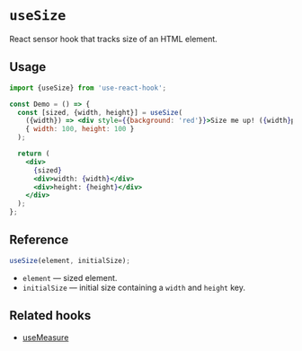 # `useSize`

React sensor hook that tracks size of an HTML element.

## Usage

```jsx
import {useSize} from 'use-react-hook';

const Demo = () => {
  const [sized, {width, height}] = useSize(
    ({width}) => <div style={{background: 'red'}}>Size me up! ({width}px)</div>,
    { width: 100, height: 100 }
  );

  return (
    <div>
      {sized}
      <div>width: {width}</div>
      <div>height: {height}</div>
    </div>
  );
};
```

## Reference

```js
useSize(element, initialSize);
```

- `element` &mdash; sized element.
- `initialSize` &mdash; initial size containing a `width` and `height` key.

## Related hooks

- [useMeasure](./useMeasure.md)
